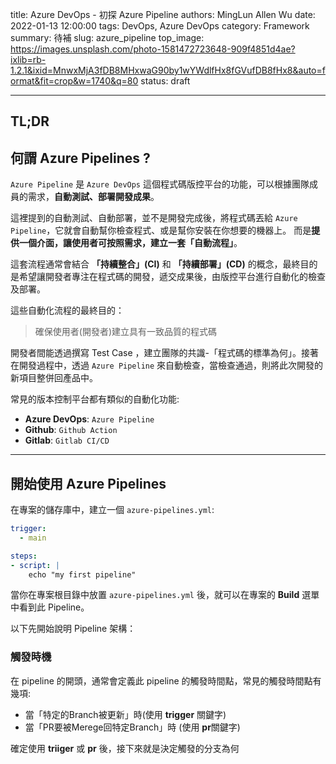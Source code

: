 title: Azure DevOps - 初探 Azure Pipeline
authors: MingLun Allen Wu
date: 2022-01-13 12:00:00
tags: DevOps, Azure DevOps
category: Framework
summary: 待補
slug: azure_pipeline
top_image: https://images.unsplash.com/photo-1581472723648-909f4851d4ae?ixlib=rb-1.2.1&ixid=MnwxMjA3fDB8MHxwaG90by1wYWdlfHx8fGVufDB8fHx8&auto=format&fit=crop&w=1740&q=80
status: draft

---
## TL;DR

## 何謂 Azure Pipelines ?

`Azure Pipeline` 是 `Azure DevOps` 這個程式碼版控平台的功能，可以根據團隊成員的需求，**自動測試、部署開發成果**。

這裡提到的自動測試、自動部署，並不是開發完成後，將程式碼丟給 `Azure Pipeline`，它就會自動幫你檢查程式、或是幫你安裝在你想要的機器上。 而是**提供一個介面，讓使用者可按照需求，建立一套「自動流程」**。

這套流程通常會結合 **「持續整合」(CI)** 和 **「持續部署」(CD)** 的概念，最終目的是希望讓開發者專注在程式碼的開發，遞交成果後，由版控平台進行自動化的檢查及部署。

這些自動化流程的最終目的： 

> 確保使用者(開發者)建立具有一致品質的程式碼

開發者間能透過撰寫 Test Case ，建立團隊的共識-「程式碼的標準為何」。接著在開發過程中，透過 `Azure Pipeline` 來自動檢查，當檢查通過，則將此次開發的新項目整併回產品中。

常見的版本控制平台都有類似的自動化功能:

+ **Azure DevOps**: `Azure Pipeline`
+ **Github**: `Github Action`
+ **Gitlab**: `Gitlab CI/CD`

---

## 開始使用 Azure Pipelines

在專案的儲存庫中，建立一個 `azure-pipelines.yml`:

```yaml
trigger:
  - main

steps:
- script: |
    echo "my first pipeline"
```

當你在專案根目錄中放置 `azure-pipelines.yml` 後，就可以在專案的 **Build** 選單中看到此 Pipeline。

以下先開始說明 Pipeline 架構：

### 觸發時機

在 pipeline 的開頭，通常會定義此 pipeline 的觸發時間點，常見的觸發時間點有幾項: 

+ 當「特定的Branch被更新」時(使用 **trigger** 關鍵字)
+ 當「PR要被Merege回特定Branch」時 (使用 **pr**關鍵字)

確定使用 **triiger** 或 **pr** 後，接下來就是決定觸發的分支為何